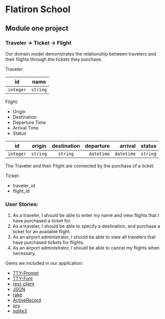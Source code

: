 # Flatiron School
## Module one project

### Traveler -> Ticket -> Flight

Our domain model demonstrates the relationship between travelers and their flights through the tickets they purchase.

Traveler:

| id        | name       |
| ----------|:----------:|
| `integer` | `string`   |





Flight:
- Origin
- Destination
- Departure Time
- Arrival Time
- Status

id          | origin        | destination   | departure  |   arrival   |   status  |
----------- | ------------- |:-------------:| ----------:| -----------:| ---------:|
`integer`   | `string`      | `string`      | `datetime` | `datetime`  | `string`  |



The Traveler and their Flight are connected by the purchase of a ticket.
 
Ticket: 
- traveler_id
- flight_id
 
### User Stories:
1. As a traveler, I should be able to enter my name and view flights that I have purchased a ticket for.
2. As a traveler, I should be able to specify a destination, and purchase a ticket for an available flight.
3. As an airport administrator, I should be able to view all travelers that have purchased tickets for flights.
4. As an airport administrator, I should be able to cancel my flights when necessary.

Gems we included in our application:
* [TTY-Prompt](https://github.com/piotrmurach/tty-prompt#26-menu)
* [TTY-Font](https://github.com/piotrmurach/tty-font)
* [rest-client](https://github.com/rest-client/rest-client)
* [JSON](https://github.com/flori/json)
* [rake](https://github.com/ruby/rake)
* [ActiveRecord](https://github.com/rails/rails/tree/master/activerecord)
* [pry](https://github.com/pry/pry)
* [sqlite3](https://github.com/sparklemotion/sqlite3-ruby)
